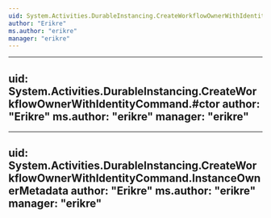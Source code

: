 ```yaml
---
uid: System.Activities.DurableInstancing.CreateWorkflowOwnerWithIdentityCommand
author: "Erikre"
ms.author: "erikre"
manager: "erikre"
---
```


---
uid: System.Activities.DurableInstancing.CreateWorkflowOwnerWithIdentityCommand.#ctor
author: "Erikre"
ms.author: "erikre"
manager: "erikre"
---

---
uid: System.Activities.DurableInstancing.CreateWorkflowOwnerWithIdentityCommand.InstanceOwnerMetadata
author: "Erikre"
ms.author: "erikre"
manager: "erikre"
---
